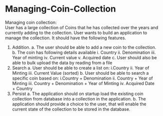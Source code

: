 # Managing-Coin-Collection  
Managing coin collection:  
User has a large collection of Coins that he has collected over the years and currently adding to the collection.
User wants to build an application to manage the collection. 
It should have the following features. 
1. Addition. 
  a. The user should be able to add a new coin to the collection. 
  b. The coin has following details available 
     i. Country 
     ii. Denomination
     iii. Year of minting 
     iv. Current value 
     v. Acquired date
  c. User should also be able to bulk upload the data by reading from a file 
2. Search 
  a. User should be able to create a list on: 
     i.Country
     ii. Year of Minting
     iii. Current Value (sorted)
   b. User should be able to search a specific coin based on: 
      i.Country + Denomination 
      ii. Country + Year of Minting 
      iii. Country + Denomination + Year of Minting
      iv. Acquired Date + Country
3. Persist 
a. The application should on startup load the existing coin collection from 
database into a collection in the application. 
b. The application should provide a choice to the user, that will enable the 
current state of the collection to be stored in the database.
